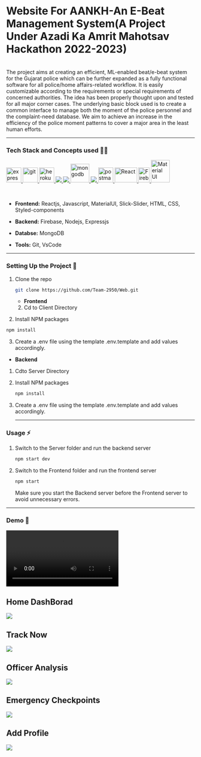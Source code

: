 # Website For AANKH-An E-Beat Management System(A Project Under Azadi Ka Amrit Mahotsav Hackathon 2022-2023)
<br>
The project aims at creating an efficient, ML-enabled beat/e-beat
system for the Gujarat police which can be further expanded as a
fully functional software for all police/home affairs-related workflow.
It is easily customizable according to the requirements or special
requirements of concerned authorities. The idea has been properly
thought upon and tested for all major corner cases. The underlying
basic block used is to create a common interface to manage both the
moment of the police personnel and the complaint-need database.
We aim to achieve an increase in the efficiency of the police moment
patterns to cover a major area in the least human efforts.

***
### Tech Stack and Concepts used 👨‍💻

<p align="left"> <a href="https://expressjs.com" target="_blank"> <img src="https://www.vectorlogo.zone/logos/expressjs/expressjs-ar21.svg" alt="express" height="40"/> </a> <a href="https://git-scm.com/" target="_blank"> <img src="https://www.vectorlogo.zone/logos/git-scm/git-scm-icon.svg" alt="git" width="40" height="40"/> </a> <a href="https://heroku.com" target="_blank"> <img src="https://www.vectorlogo.zone/logos/heroku/heroku-icon.svg" alt="heroku" width="40" height="40"/> </a> <a href="https://www.w3.org/html/" target="_blank"> <img src="https://img.icons8.com/color/48/000000/html-5.png"/> </a> <a href="https://developer.mozilla.org/en-US/docs/Web/JavaScript" target="_blank"> <img src="https://img.icons8.com/color/48/000000/javascript.png"/> </a> <a href="https://www.mongodb.com/" target="_blank"> <img src="https://www.vectorlogo.zone/logos/mongodb/mongodb-icon.svg" alt="mongodb" width="50" height="50"/> </a> <a href="https://nodejs.org" target="_blank"> <img src="https://img.icons8.com/color/48/000000/nodejs.png"/> </a> <a href="https://postman.com" target="_blank"> <img src="https://www.vectorlogo.zone/logos/getpostman/getpostman-icon.svg" alt="postman" width="40" height="40"/> </a> <a href="https://reactjs.org/" target="_blank"> <img src="https://upload.wikimedia.org/wikipedia/commons/thumb/a/a7/React-icon.svg/1280px-React-icon.svg.png" alt="React" width="60" height="40"/> </a> <a href="https://firebase.google.com/" target="_blank"> <img src="https://firebase.google.com/downloads/brand-guidelines/PNG/logo-logomark.png" alt="Firebase" width="30" height="40"/> </a> <a href="https://material-ui.com" target="_blank"> <img src="https://material-ui.com/static/logo.png" alt="Material UI" width="50" height="60"/> </a></p>
<br>

* __Frontend:__ Reactjs, Javascript, MaterialUI, Slick-Slider, HTML, CSS, Styled-components
* __Backend:__ Firebase, Nodejs, Expressjs
* __Databse:__ MongoDB

* __Tools:__ Git, VsCode

***

### Setting Up the Project 🔧



1. Clone the repo

   ```sh
   git clone https://github.com/Team-2950/Web.git
   ```
   * __Frontend__
   
   2. Cd to Client Directory
  3. Install NPM packages

   ```sh
   npm install
   ```
3. Create a .env file using the template .env.template and add values accordingly.

* __Backend__

1. Cdto Server Directory

2. Install NPM packages

   ```sh
   npm install
   ```
3. Create a .env file using the template .env.template and add values accordingly.
   
   ***
### Usage ⚡

1.  Switch to the Server folder and run the backend server

    ```sh 
    npm start dev
    ```
    
2.  Switch to the Frontend folder and run the frontend server

    ```sh 
    npm start 
    ```
    
    Make sure you start the Backend server before the Frontend server to avoid unnecessary errors.
***

### Demo 💫
![](https://github.com/Team-2950/Web/blob/main/Demo/AANKH.mp4)

## Home DashBorad 
![](https://github.com/ayushi-8102/AKAM-webFrontend/blob/master/Demo/homedashboard.png)
<br>
## Track Now
![](https://github.com/ayushi-8102/AKAM-webFrontend/blob/master/Demo/track-now.png)
<br>
## Officer Analysis
![](https://github.com/ayushi-8102/AKAM-webFrontend/blob/master/Demo/officeranalysis.png)
<br>
## Emergency Checkpoints
![](https://github.com/ayushi-8102/AKAM-webFrontend/blob/master/Demo/emercheck.png)
<br>
## Add Profile
![](https://github.com/ayushi-8102/AKAM-webFrontend/blob/master/Demo/add%20profile.png)
